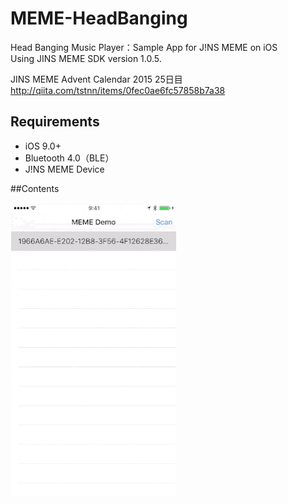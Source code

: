 # MEME-HeadBanging

Head Banging Music Player：Sample App for J!NS MEME on iOS  
Using JINS MEME SDK version 1.0.5.

JINS MEME Advent Calendar 2015 25日目
http://qiita.com/tstnn/items/0fec0ae6fc57858b7a38

## Requirements

- iOS 9.0+
- Bluetooth 4.0（BLE）
- J!NS MEME Device



##Contents

<img src="https://raw.githubusercontent.com/manchan/JinsMeme-Swift-Sample/master/ResourcesForREADME/meme2.gif" align="left" hspace="1">


<br clear="both">
